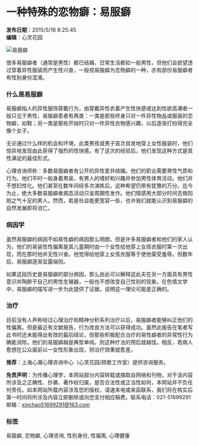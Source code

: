 # 一种特殊的恋物癖：易服癖

**发布日期**：2015/5/16 8:25:45  
**编辑**：心灵花园  

![易服癖](http://www.xinlinghuayuan.com/Learning/UploadFiles_9559/202111/2021110315013973.jpg)

很多易服癖者（通常是男性）都已结婚，日常生活都如一般男性，但他们会欲望透过穿着异性服装而产生性兴奋，一般视易服癖为恋物癖的一种，亦有部份易服癖者有性别身份混淆。

### 什么是易服癖

易服癖指人的异性服饰穿戴行为，由穿戴异性衣着产生性快感或达到性欲高潮者一般只见于男性，易服癖患者有两类：一类是那些终身只对一件异性物品或服装的恋物癖，如鞋；另一类是那些开始时只对一件异性衣物感兴趣，以后逐渐打扮得完全像个女子。

无论通过什么样的机会和环境，此类男孩或男子首次自发地穿上女性服装时，他们惊异地发现由此获得了强烈的性快感。有了这次的经验后，他们发现这种方式是其性满足的最佳形式。

心理咨询师称：多数易服癖者有公开的异性爱并结婚。他们的职业需要男性气质和行为。他们平时一般身着男装，有男人的嗜好和兴趣并参加男性体育活动。他们并不想妇性化。他们甚至在数年间经多次演练后，这种希望仍带有犹豫的万分。迄今为止，绝大多数易服癖者病态活动只呈周期性发作。他们情感用大部分时间去做阳刚之气十足的男人。然而，若是社会能更宽容一些，也许我们就能认识到易服癖的自然发展即将消亡。

### 病因学

虽然易服癖的病因不如易性癖的病因那么明朗，但是许多易服癖者和他们的家人认为，他们的易装性性偏离是其儿童期时由一个女性给他穿上女孩衣服时第一次出现，而在那时他并无性兴奋。他觉得给他穿上女孩衣服等于使他蒙受羞辱。但数年后，易服癖逐渐显露端倪。

如果这段历史是易服癖的部分病因，那么由此可以解释这此夫在另一方面具有男性意识并陶醉于自己的男性生殖器，一般也不想改变自己性别的现象。在色情文学中，易服癖的描写进一步为此提供了证据，说明这一理论可能是正确的。

### 治疗

目前没有人声称经过心理治疗和精神分析系列治疗以后，易服癖者能够纠正他们的性偏离。但是最近有文献报告，行为改良方法可以获得成功。虽然此报告在笔者写此书时还未能得出有效的最后结论，但那些积极配合治疗的易性癖者的异常性行为确能消除。他们的易服癖越是典型单纯，则这种疗法的预后就越佳。相反，若病人愈想在公众面前以一女性形象出现，则治疗效果就愈差。

**推荐**：上海心潮心理咨询中心（心灵花园/顾歌工作室）提供咨询服务。

**免责声明**：为传播心理学，本网站部分内容转载或摘取自网络和刊物，对于该内容所涉及之正确性、抄袭、著作权归属，是否合法性或正当性如何，本网站并不负任何责任。如本网站所载内容涉及您的版权，请速来电或来函联系，我们将在核实后第一时间将所涉及内容立即删除或向您支付相应稿费。联系电话：021-51699291  邮箱：[xinchao51699291@163.com](mailto:xinchao51699291@163.com)

### 标签

易服癖, 恋物癖, 心理咨询, 性别身份, 性偏离, 心理健康